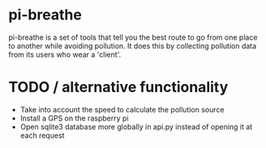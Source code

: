 # pi-breathe

pi-breathe is a set of tools that tell you the best route to go from one place
to another while avoiding pollution. It does this by collecting pollution data
from its users who wear a 'client'.

# TODO / alternative functionality
* Take into account the speed to calculate the pollution source
* Install a GPS on the raspberry pi
* Open sqlite3 database more globally in api.py instead of opening it at each
  request
